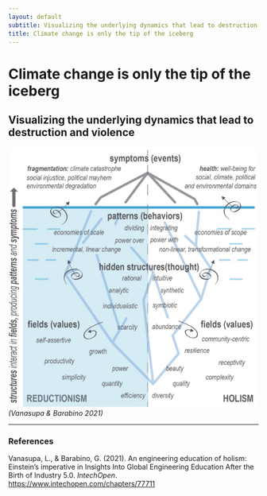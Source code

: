 ```yaml
---
layout: default
subtitle: Visualizing the underlying dynamics that lead to destruction and violence
title: Climate change is only the tip of the iceberg
---
```

# Climate change is only the tip of the iceberg
## Visualizing the underlying dynamics that lead to destruction and violence

![](media/Pasted%20image%2020241113124439.png)
*(Vanasupa & Barabino 2021)*

______
### References

Vanasupa, L., & Barabino, G. (2021). An engineering education of holism: Einstein’s imperative in Insights Into Global Engineering Education After the Birth of Industry 5.0. _IntechOpen_. https://www.intechopen.com/chapters/77711 

